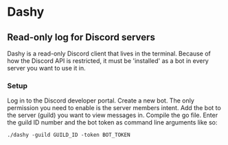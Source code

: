 # Dashy
## Read-only log for Discord servers

Dashy is a read-only Discord client that lives in the terminal. Because of how the Discord API is restricted, it must be 'installed' as a bot in every server you want to use it in.

### Setup
Log in to the Discord developer portal. Create a new bot. The only permission you need to enable is the server members intent. Add the bot to the server (guild) you want to view messages in. Compile the go file. Enter the guild ID number and the bot token as command line arguments like so:

`./dashy -guild GUILD_ID -token BOT_TOKEN`


